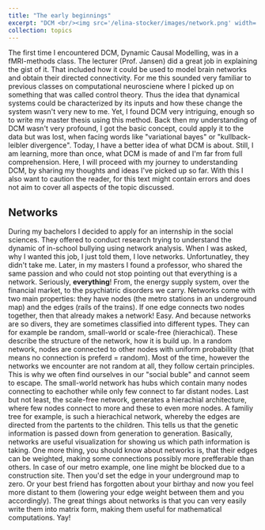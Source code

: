 ```yaml
---
title: "The early beginnings"
excerpt: "DCM <br/><img src='/elina-stocker/images/network.png' width='250' height='250'>"
collection: topics
---
```


The first time I encountered DCM, Dynamic Causal Modelling, was in a fMRI-methods class. The lecturer (Prof. Jansen) did a great job in explaining the gist of it. That included how it could be used to model brain networks and obtain their directed connectivity. For me this sounded very familiar to previous classes on computational neurosciene where I picked up on something that was called control theory. Thus the idea that dynamical systems could be characterized by its inputs and how these change the system wasn't very new to me. Yet, I found DCM very intriguing, enough so to write my master thesis using this method. Back then my understanding of DCM wasn't very profound, I got the basic concept, could apply it to the data but was lost, when facing words like "variational bayes" or "kullback-leibler divergence". Today, I have a better idea of what DCM is about. Still, I am learning, more than once, what DCM is made of and I'm far from full comprehension. Here, I will proceed with my journey to understanding DCM, by sharing my thoughts and ideas I've picked up so far. With this I also want to caution the reader, for this text might contain errors and does not aim to cover all aspects of the topic discussed. 

## Networks
During my bachelors I decided to apply for an internship in the social sciences. They offered to conduct research trying to understand the dynamic of in-school bullying using network analysis. When I was asked, why I wanted this job, I just told them, I love networks. Unfortunatley, they didn't take me. Later, in my masters I found a professor, who shared the same passion and who could not stop pointing out that everything is a network. Seriously, **everything**! From, the energy supply system, over the financial market, to the psychiatric disorders we carry. 
Networks come with two main properties: they have nodes (the metro stations in an underground map) and the edges (rails of the trains). If one edge connects two nodes together, then that already makes a network! Easy. 
And because networks are so divers, they are sometimes classified into different types. They can for example be random, small-world or scale-free (hierachical). These describe the structure of the network, how it is build up. In a random network, nodes are connected to other nodes with uniform probability (that means no connection is preferd = random). Most of the time, however the networks we encounter are not random at all, they follow certain principles. This is why we often find ourselves in our "social buble" and cannot seem to escape. The small-world network has hubs which contain many nodes connecting to eachother while only few connect to far distant nodes. Last but not least, the scale-free network, generates a hierachial architecture, where few nodes connect to more and these to even more nodes. A familiy tree for example, is such a hierachical network, whereby the edges are directed from the partents to the children. This tells us that the genetic information is passed down from generation to generation. Basically, networks are useful visualization for showing us which path information is taking. 
One more thing, you should know about networks is, that their edges can be weighted, making some connections possibly more prefferable than others. In case of our metro example, one line might be blocked due to a construction site. Then you'd set the edge in your underground map to zero. Or your best friend has forgotten about your birthay and now you feel more distant to them (lowering your edge weight between them and you accordingly). 
The great things about networks is that you can very easily write them into matrix form, making them useful for mathematical computations. Yay!
